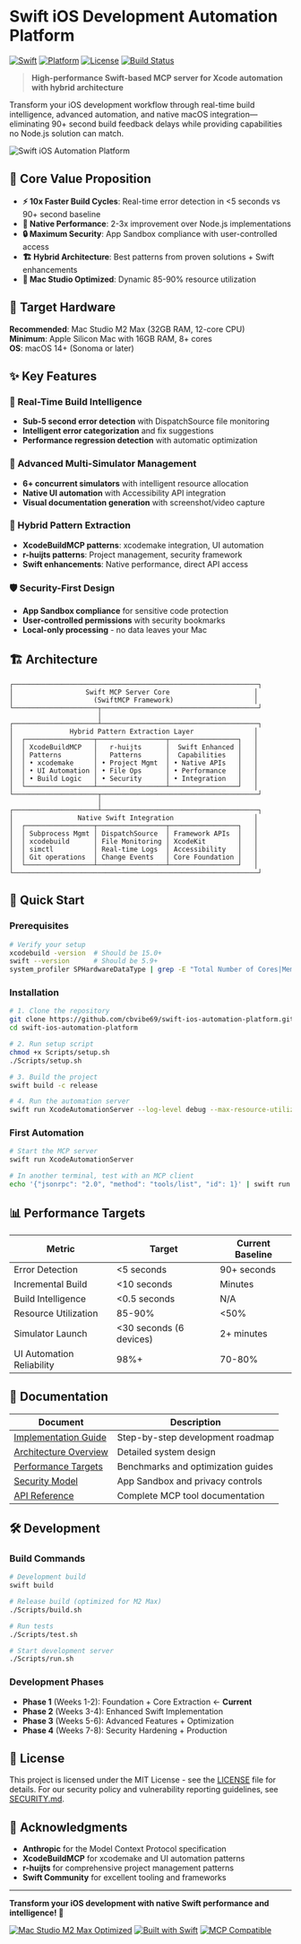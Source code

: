 # Swift iOS Development Automation Platform

[![Swift](https://img.shields.io/badge/Swift-5.9+-orange.svg)](https://swift.org)
[![Platform](https://img.shields.io/badge/Platform-macOS%2014+-blue.svg)](https://developer.apple.com/macos/)
[![License](https://img.shields.io/badge/License-MIT-green.svg)](LICENSE)
[![Build Status](https://img.shields.io/badge/Build-Passing-brightgreen.svg)](#)

> **High-performance Swift-based MCP server for Xcode automation with hybrid architecture**

Transform your iOS development workflow through real-time build intelligence, advanced automation, and native macOS integration—eliminating 90+ second build feedback delays while providing capabilities no Node.js solution can match.

![Swift iOS Automation Platform](https://img.shields.io/badge/Platform-Mac%20Studio%20M2%20Max%20Optimized-blue)

## 🚀 Core Value Proposition

- **⚡ 10x Faster Build Cycles**: Real-time error detection in <5 seconds vs 90+ second baseline
- **🔋 Native Performance**: 2-3x improvement over Node.js implementations
- **🔒 Maximum Security**: App Sandbox compliance with user-controlled access
- **🏗️ Hybrid Architecture**: Best patterns from proven solutions + Swift enhancements
- **💪 Mac Studio Optimized**: Dynamic 85-90% resource utilization

## 🎯 Target Hardware

**Recommended**: Mac Studio M2 Max (32GB RAM, 12-core CPU)  
**Minimum**: Apple Silicon Mac with 16GB RAM, 8+ cores  
**OS**: macOS 14+ (Sonoma or later)

## ✨ Key Features

### 🧠 Real-Time Build Intelligence
- **Sub-5 second error detection** with DispatchSource file monitoring
- **Intelligent error categorization** and fix suggestions
- **Performance regression detection** with automatic optimization

### 📱 Advanced Multi-Simulator Management
- **6+ concurrent simulators** with intelligent resource allocation
- **Native UI automation** with Accessibility API integration
- **Visual documentation generation** with screenshot/video capture

### 🔄 Hybrid Pattern Extraction
- **XcodeBuildMCP patterns**: xcodemake integration, UI automation
- **r-huijts patterns**: Project management, security framework
- **Swift enhancements**: Native performance, direct API access

### 🛡️ Security-First Design
- **App Sandbox compliance** for sensitive code protection
- **User-controlled permissions** with security bookmarks
- **Local-only processing** - no data leaves your Mac

## 🏗️ Architecture

```
┌─────────────────────────────────────────────────────────────┐
│                  Swift MCP Server Core                     │
│                    (SwiftMCP Framework)                    │
└─────────────────────┬───────────────────────────────────────┘
                      │
┌─────────────────────┴───────────────────────────────────────┐
│              Hybrid Pattern Extraction Layer               │
│  ┌─────────────────┬─────────────────┬─────────────────┐   │
│  │ XcodeBuildMCP   │   r-huijts      │  Swift Enhanced │   │
│  │ Patterns        │   Patterns      │  Capabilities   │   │
│  │ • xcodemake     │ • Project Mgmt  │ • Native APIs   │   │
│  │ • UI Automation │ • File Ops      │ • Performance   │   │
│  │ • Build Logic   │ • Security      │ • Integration   │   │
│  └─────────────────┴─────────────────┴─────────────────┘   │
└─────────────────────┬───────────────────────────────────────┘
                      │
┌─────────────────────┴───────────────────────────────────────┐
│                Native Swift Integration                    │
│  ┌─────────────────┬─────────────────┬─────────────────┐   │
│  │ Subprocess Mgmt │ DispatchSource  │ Framework APIs  │   │
│  │ xcodebuild      │ File Monitoring │ XcodeKit        │   │
│  │ simctl          │ Real-time Logs  │ Accessibility   │   │
│  │ Git operations  │ Change Events   │ Core Foundation │   │
│  └─────────────────┴─────────────────┴─────────────────┘   │
└─────────────────────────────────────────────────────────────┘
```

## 🚀 Quick Start

### Prerequisites
```bash
# Verify your setup
xcodebuild -version  # Should be 15.0+
swift --version      # Should be 5.9+
system_profiler SPHardwareDataType | grep -E "Total Number of Cores|Memory"
```

### Installation
```bash
# 1. Clone the repository
git clone https://github.com/cbvibe69/swift-ios-automation-platform.git
cd swift-ios-automation-platform

# 2. Run setup script
chmod +x Scripts/setup.sh
./Scripts/setup.sh

# 3. Build the project
swift build -c release

# 4. Run the automation server
swift run XcodeAutomationServer --log-level debug --max-resource-utilization 85
```

### First Automation
```bash
# Start the MCP server
swift run XcodeAutomationServer

# In another terminal, test with an MCP client
echo '{"jsonrpc": "2.0", "method": "tools/list", "id": 1}' | swift run XcodeAutomationServer
```

## 📊 Performance Targets

| Metric | Target | Current Baseline |
|--------|--------|------------------|
| Error Detection | <5 seconds | 90+ seconds |
| Incremental Build | <10 seconds | Minutes |
| Build Intelligence | <0.5 seconds | N/A |
| Resource Utilization | 85-90% | <50% |
| Simulator Launch | <30 seconds (6 devices) | 2+ minutes |
| UI Automation Reliability | 98%+ | 70-80% |

## 📖 Documentation

| Document | Description |
|----------|-------------|
| [Implementation Guide](Documentation/IMPLEMENTATION_GUIDE.md) | Step-by-step development roadmap |
| [Architecture Overview](Documentation/ARCHITECTURE.md) | Detailed system design |
| [Performance Targets](Documentation/PERFORMANCE.md) | Benchmarks and optimization guides |
| [Security Model](Documentation/SECURITY.md) | App Sandbox and privacy controls |
| [API Reference](Documentation/API.md) | Complete MCP tool documentation |

## 🛠️ Development

### Build Commands
```bash
# Development build
swift build

# Release build (optimized for M2 Max)
./Scripts/build.sh

# Run tests
./Scripts/test.sh

# Start development server
./Scripts/run.sh
```

### Development Phases

- **Phase 1** (Weeks 1-2): Foundation + Core Extraction ← **Current**
- **Phase 2** (Weeks 3-4): Enhanced Swift Implementation
- **Phase 3** (Weeks 5-6): Advanced Features + Optimization  
- **Phase 4** (Weeks 7-8): Security Hardening + Production

## 📄 License

This project is licensed under the MIT License - see the [LICENSE](LICENSE) file for details.
For our security policy and vulnerability reporting guidelines, see [SECURITY.md](SECURITY.md).

## 🙏 Acknowledgments

- **Anthropic** for the Model Context Protocol specification
- **XcodeBuildMCP** for xcodemake and UI automation patterns
- **r-huijts** for comprehensive project management patterns
- **Swift Community** for excellent tooling and frameworks

---

**Transform your iOS development with native Swift performance and intelligence! 🚀**

[![Mac Studio M2 Max Optimized](https://img.shields.io/badge/Mac%20Studio%20M2%20Max-Optimized-blue?style=for-the-badge)](https://www.apple.com/mac-studio/)
[![Built with Swift](https://img.shields.io/badge/Built%20with-Swift-FA7343?style=for-the-badge&logo=swift)](https://swift.org)
[![MCP Compatible](https://img.shields.io/badge/MCP-Compatible-green?style=for-the-badge)](https://github.com/modelcontextprotocol)
